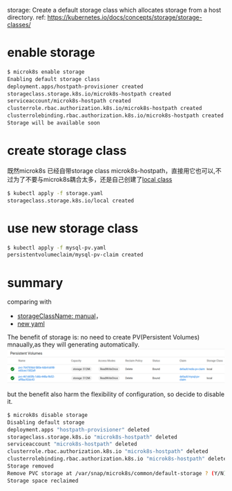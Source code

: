 storage: Create a default storage class which allocates storage from a host directory.
ref:  https://kubernetes.io/docs/concepts/storage/storage-classes/


# enable storage
```bash
$ microk8s enable storage
Enabling default storage class
deployment.apps/hostpath-provisioner created
storageclass.storage.k8s.io/microk8s-hostpath created
serviceaccount/microk8s-hostpath created
clusterrole.rbac.authorization.k8s.io/microk8s-hostpath created
clusterrolebinding.rbac.authorization.k8s.io/microk8s-hostpath created
Storage will be available soon
```

# create storage class
既然microk8s 已经自带storage class microk8s-hostpath，直接用它也可以,不过为了不要与microk8s耦合太多，还是自己创建了[local class](storage.yaml)
```bash
$ kubectl apply -f storage.yaml 
storageclass.storage.k8s.io/local created
```
# use new storage class

```bash
$ kubectl apply -f mysql-pv.yaml
persistentvolumeclaim/mysql-pv-claim created
```
# summary
comparing with 
* [storageClassName: manual](mysql-pv-old.yaml)，
* [new yaml](mysql/mysql-pv.yaml)

The benefit of storage is: no need to create PV(Persistent Volumes) mnaually,as they will generating automatically.
![PV created via storage](images/pv_local.png)

but the benefit also harm the flexibility of configuration, so decide to disable it.

```bash
$ microk8s disable storage
Disabling default storage
deployment.apps "hostpath-provisioner" deleted
storageclass.storage.k8s.io "microk8s-hostpath" deleted
serviceaccount "microk8s-hostpath" deleted
clusterrole.rbac.authorization.k8s.io "microk8s-hostpath" deleted
clusterrolebinding.rbac.authorization.k8s.io "microk8s-hostpath" deleted
Storage removed
Remove PVC storage at /var/snap/microk8s/common/default-storage ? (Y/N): y
Storage space reclaimed
```



